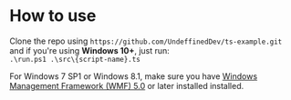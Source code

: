 # How to use
Clone the repo using `https://github.com/UndeffinedDev/ts-example.git` and if you're using **Windows 10+**, just run:  
`.\run.ps1 .\src\{script-name}.ts`

For Windows 7 SP1 or Windows 8.1, make sure you have [Windows Management Framework (WMF) 5.0](https://www.microsoft.com/en-us/download/details.aspx?id=50395) or later installed installed. 

